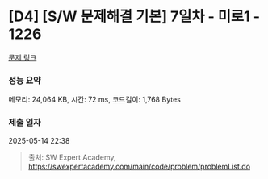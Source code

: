 # [D4] [S/W 문제해결 기본] 7일차 - 미로1 - 1226 

[문제 링크](https://swexpertacademy.com/main/code/problem/problemDetail.do?contestProbId=AV14vXUqAGMCFAYD) 

### 성능 요약

메모리: 24,064 KB, 시간: 72 ms, 코드길이: 1,768 Bytes

### 제출 일자

2025-05-14 22:38



> 출처: SW Expert Academy, https://swexpertacademy.com/main/code/problem/problemList.do
